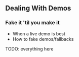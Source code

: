 ## Dealing With Demos

### Fake it 'til you make it

* When a live demo is best
* How to fake demos/fallbacks

TODO: everything here
